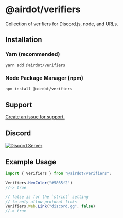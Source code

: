 # @airdot/verifiers
Collection of verifiers for Discord.js, node, and URLs.

## Installation
### Yarn (recommended)
```bash
yarn add @airdot/verifiers
```
### Node Package Manager (npm)
```bash
npm install @airdot/verifiers
```

## Support
[Create an issue for support.](https://github.com/Airdot-Company/verifiers/issues/new/choose)

## Discord
[![Discord Server](http://invidget.switchblade.xyz/Rgxv5M6sq9)](https://discord.gg/Rgxv5M6sq9)

## Example Usage
```ts
import { Verifiers } from "@airdot/verifiers";

Verifiers.HexColor("#5865f2")
//-> true

// false is for the `strict` setting
// to only allow protocol links
Verifiers.Web.Link("discord.gg", false)
//-> true
```